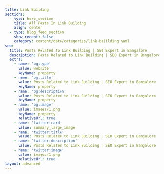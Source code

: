 ```yaml
---
title: Link Building
sections:
  - type: hero_section
    title: All Posts In Link Building
    align: center
  - type: blog_feed_section
    show_recent: false
    category: content/data/categories/link-buiilding.yaml
seo:
  title: Posts Related to Link Building | SEO Expert in Bangalore
  description: Posts Related to Link Building | SEO Expert in Bangalore
  extra:
    - name: 'og:type'
      value: website
      keyName: property
    - name: 'og:title'
      value: Posts Related to Link Building | SEO Expert in Bangalore
      keyName: property
    - name: 'og:description'
      value: Posts Related to Link Building | SEO Expert in Bangalore
      keyName: property
    - name: 'og:image'
      value: images/1.png
      keyName: property
      relativeUrl: true
    - name: 'twitter:card'
      value: summary_large_image
    - name: 'twitter:title'
      value: Posts Related to Link Building | SEO Expert in Bangalore
    - name: 'twitter:description'
      value: Posts Related to Link Building | SEO Expert in Bangalore
    - name: 'twitter:image'
      value: images/1.png
      relativeUrl: true
layout: advanced
---
```

